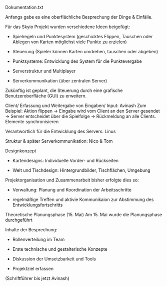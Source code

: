 Dokumentation.txt

Anfangs gabe es eine oberflächliche Besprechung der Dinge & Einfälle.

Für das Skyio Projekt wurden verschiedene Ideen beigefügt: 

- Spielregeln und Punktesystem (geschicktes Flippen, Tauschen oder Ablegen von Karten möglichst viele Punkte zu erzielen)

- Steuerung (Spieler können Karten umdrehen, tauschen oder abgeben)

- Punktsysteme: Entwicklung des System für die Punktevergabe 

- Serverstruktur und Multiplayer 

- Serverkommunikation (über zentralen Server)



Zukünftig ist geplant, die Steuerung durch eine grafische Benutzeroberfläche (GUI) zu erweitern. 



Client/ Erfassung und Weitergabe von Eingaben/ Input: Avinash
Zum Beispiel: Aktion flippen → Eingabe wird vom Client an den Server gesendet → Server entscheidet über die Spielfolge → Rückmeldung an alle Clients.
Elemente synchronisieren

Verantwortlich für die Entwicklung des Servers: Linus

Struktur & später Serverkommunikation: Nico & Tom



Designkonzept

- Kartendesigns: Individuelle Vorder- und Rückseiten

- Welt und Tischdesign: Hintergrundbilder, Tischflächen, Umgebung



Projektorganisation und Zusammenarbeit
bisher erfolgte dies so:

- Verwaltung: Planung und Koordination der Arbeitsschritte

- regelmäßige Treffen und aktivie Kommunikaion zur Abstimmung des Entwicklungsfortschritts




Theoretische Planungsphase (15. Mai)
Am 15. Mai wurde die Planungsphase durchgeführt

Inhalte der Besprechung:

- Rollenverteilung im Team

- Erste technische und gestalterische Konzepte

- Diskussion der Umsetzbarkeit und Tools

- Projektziel erfassen

(Schriftführer bis jetzt Avinash)
